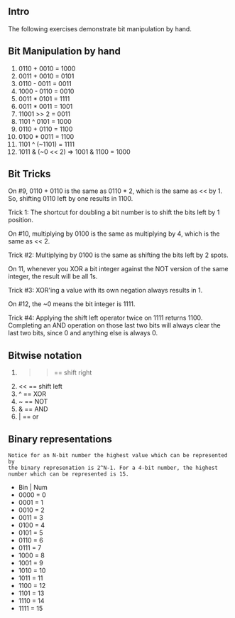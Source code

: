 ## Intro
The following exercises demonstrate bit manipulation by hand.

## Bit Manipulation by hand

1. 0110 + 0010 = 1000
2. 0011 + 0010 = 0101
3. 0110 - 0011 = 0011
4. 1000 - 0110 = 0010
5. 0011 * 0101 = 1111 
6. 0011 * 0011 = 1001
7. 11001 >> 2 = 0011
8. 1101 ^ 0101 = 1000
9. 0110 + 0110 = 1100
10. 0100 * 0011 = 1100
11. 1101 ^ (~1101) = 1111
12. 1011 & (~0 << 2) => 1001 & 1100 = 1000

## Bit Tricks 
On #9, 0110 + 0110 is the same as 0110 * 2, which is the same as << by 1. So, shifting 0110 left by one results in 1100. 

Trick 1: The shortcut for doubling a bit number is to shift the bits left by 1 position.

On #10, multiplying by 0100 is the same as multiplying by 4, which is the same as << 2. 

Trick #2: Multiplying by 0100 is the same as shifting the bits left by 2 spots. 

On 11, whenever you XOR a bit integer against the NOT version of the same integer, the result will be all 1s. 

Trick #3:  XOR'ing a value with its own negation always results in 1. 

On #12, the ~0 means the bit integer is 1111.

Trick #4: Applying the shift left operator twice on 1111 returns 1100. Completing an AND operation on those last two bits will always clear the last two bits, since 0 and anything else is always 0. 

## Bitwise notation
1. >> == shift right
2. << == shift left
3. ^ == XOR
4. ~ == NOT
5. & == AND
6. | == or
   
## Binary representations
    Notice for an N-bit number the highest value which can be represented by 
    the binary represenation is 2^N-1. For a 4-bit number, the highest number which can be represented is 15.
- Bin  | Num
- 0000 = 0
- 0001 = 1
- 0010 = 2
- 0011 = 3
- 0100 = 4
- 0101 = 5
- 0110 = 6
- 0111 = 7
- 1000 = 8
- 1001 = 9
- 1010 = 10
- 1011 = 11
- 1100 = 12
- 1101 = 13
- 1110 = 14 
- 1111 = 15 